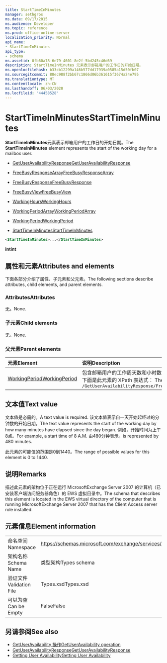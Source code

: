 ```yaml
---
title: StartTimeInMinutes
manager: sethgros
ms.date: 09/17/2015
ms.audience: Developer
ms.topic: reference
ms.prod: office-online-server
localization_priority: Normal
api_name:
- StartTimeInMinutes
api_type:
- schema
ms.assetid: 0fb60a78-6e79-4601-8e2f-5bd245c46d69
description: StartTimeInMinutes 元素表示邮箱用户的工作日的开始日期。
ms.openlocfilehash: b33cb12299a146b577dd17939a0585a15d50fb07
ms.sourcegitcommit: 88ec988f2bb67c1866d06b361615f3674a24e795
ms.translationtype: MT
ms.contentlocale: zh-CN
ms.lasthandoff: 06/03/2020
ms.locfileid: "44458528"
---
```

# <a name="starttimeinminutes"></a><span data-ttu-id="2705d-103">StartTimeInMinutes</span><span class="sxs-lookup"><span data-stu-id="2705d-103">StartTimeInMinutes</span></span>

<span data-ttu-id="2705d-104">**StartTimeInMinutes**元素表示邮箱用户的工作日的开始日期。</span><span class="sxs-lookup"><span data-stu-id="2705d-104">The **StartTimeInMinutes** element represents the start of the working day for a mailbox user.</span></span> 
  
- [<span data-ttu-id="2705d-105">GetUserAvailabilityResponse</span><span class="sxs-lookup"><span data-stu-id="2705d-105">GetUserAvailabilityResponse</span></span>](getuseravailabilityresponse.md)
  
- [<span data-ttu-id="2705d-106">FreeBusyResponseArray</span><span class="sxs-lookup"><span data-stu-id="2705d-106">FreeBusyResponseArray</span></span>](freebusyresponsearray.md)
  
- [<span data-ttu-id="2705d-107">FreeBusyResponse</span><span class="sxs-lookup"><span data-stu-id="2705d-107">FreeBusyResponse</span></span>](freebusyresponse.md)
  
- [<span data-ttu-id="2705d-108">FreeBusyView</span><span class="sxs-lookup"><span data-stu-id="2705d-108">FreeBusyView</span></span>](freebusyview.md)
  
- [<span data-ttu-id="2705d-109">WorkingHours</span><span class="sxs-lookup"><span data-stu-id="2705d-109">WorkingHours</span></span>](workinghours-ex15websvcsotherref.md)
  
- [<span data-ttu-id="2705d-110">WorkingPeriodArray</span><span class="sxs-lookup"><span data-stu-id="2705d-110">WorkingPeriodArray</span></span>](workingperiodarray.md)
  
- [<span data-ttu-id="2705d-111">WorkingPeriod</span><span class="sxs-lookup"><span data-stu-id="2705d-111">WorkingPeriod</span></span>](workingperiod.md)
  
- [<span data-ttu-id="2705d-112">StartTimeInMinutes</span><span class="sxs-lookup"><span data-stu-id="2705d-112">StartTimeInMinutes</span></span>](starttimeinminutes.md)
  
```xml
<StartTimeInMinutes>...</StartTimeInMinutes>
```

<span data-ttu-id="2705d-113">**int**</span><span class="sxs-lookup"><span data-stu-id="2705d-113">**int**</span></span>

## <a name="attributes-and-elements"></a><span data-ttu-id="2705d-114">属性和元素</span><span class="sxs-lookup"><span data-stu-id="2705d-114">Attributes and elements</span></span>

<span data-ttu-id="2705d-115">下面各部分介绍了属性、子元素和父元素。</span><span class="sxs-lookup"><span data-stu-id="2705d-115">The following sections describe attributes, child elements, and parent elements.</span></span>
  
### <a name="attributes"></a><span data-ttu-id="2705d-116">Attributes</span><span class="sxs-lookup"><span data-stu-id="2705d-116">Attributes</span></span>

<span data-ttu-id="2705d-117">无。</span><span class="sxs-lookup"><span data-stu-id="2705d-117">None.</span></span>
  
### <a name="child-elements"></a><span data-ttu-id="2705d-118">子元素</span><span class="sxs-lookup"><span data-stu-id="2705d-118">Child elements</span></span>

<span data-ttu-id="2705d-119">无。</span><span class="sxs-lookup"><span data-stu-id="2705d-119">None.</span></span>
  
### <a name="parent-elements"></a><span data-ttu-id="2705d-120">父元素</span><span class="sxs-lookup"><span data-stu-id="2705d-120">Parent elements</span></span>

|<span data-ttu-id="2705d-121">**元素**</span><span class="sxs-lookup"><span data-stu-id="2705d-121">**Element**</span></span>|<span data-ttu-id="2705d-122">**说明**</span><span class="sxs-lookup"><span data-stu-id="2705d-122">**Description**</span></span>|
|:-----|:-----|
|[<span data-ttu-id="2705d-123">WorkingPeriod</span><span class="sxs-lookup"><span data-stu-id="2705d-123">WorkingPeriod</span></span>](workingperiod.md) <br/> |<span data-ttu-id="2705d-124">包含邮箱用户的工作周天数和小时数。</span><span class="sxs-lookup"><span data-stu-id="2705d-124">Contains the work week days and hours of the mailbox user.</span></span>  <br/> <span data-ttu-id="2705d-125">下面是此元素的 XPath 表达式： </span><span class="sxs-lookup"><span data-stu-id="2705d-125">The following is the XPath expression to this element:</span></span>  <br/>  `/GetUserAvailabilityResponse/FreeBusyResponseArray/FreeBusyResponse/FreeBusyView/WorkingHours/WorkingPeriodArray/WorkingPeriod` <br/> |
   
## <a name="text-value"></a><span data-ttu-id="2705d-126">文本值</span><span class="sxs-lookup"><span data-stu-id="2705d-126">Text value</span></span>

<span data-ttu-id="2705d-127">文本值是必需的。</span><span class="sxs-lookup"><span data-stu-id="2705d-127">A text value is required.</span></span> <span data-ttu-id="2705d-128">该文本值表示自一天开始起经过的分钟数的开始日期。</span><span class="sxs-lookup"><span data-stu-id="2705d-128">The text value represents the start of the working day by how many minutes have elapsed since the day began.</span></span> <span data-ttu-id="2705d-129">例如，开始时间为上午8点。</span><span class="sxs-lookup"><span data-stu-id="2705d-129">For example, a start time of 8 A.M.</span></span> <span data-ttu-id="2705d-130">由480分钟表示。</span><span class="sxs-lookup"><span data-stu-id="2705d-130">is represented by 480 minutes.</span></span>
  
<span data-ttu-id="2705d-131">此元素的可能值的范围是0到1440。</span><span class="sxs-lookup"><span data-stu-id="2705d-131">The range of possible values for this element is 0 to 1440.</span></span>
  
## <a name="remarks"></a><span data-ttu-id="2705d-132">说明</span><span class="sxs-lookup"><span data-stu-id="2705d-132">Remarks</span></span>

<span data-ttu-id="2705d-133">描述此元素的架构位于正在运行 MicrosoftExchange Server 2007 的计算机（已安装客户端访问服务器角色）的 EWS 虚拟目录中。</span><span class="sxs-lookup"><span data-stu-id="2705d-133">The schema that describes this element is located in the EWS virtual directory of the computer that is running MicrosoftExchange Server 2007 that has the Client Access server role installed.</span></span>
  
## <a name="element-information"></a><span data-ttu-id="2705d-134">元素信息</span><span class="sxs-lookup"><span data-stu-id="2705d-134">Element information</span></span>

|||
|:-----|:-----|
|<span data-ttu-id="2705d-135">命名空间</span><span class="sxs-lookup"><span data-stu-id="2705d-135">Namespace</span></span>  <br/> |https://schemas.microsoft.com/exchange/services/2006/types  <br/> |
|<span data-ttu-id="2705d-136">架构名称</span><span class="sxs-lookup"><span data-stu-id="2705d-136">Schema Name</span></span>  <br/> |<span data-ttu-id="2705d-137">类型架构</span><span class="sxs-lookup"><span data-stu-id="2705d-137">Types schema</span></span>  <br/> |
|<span data-ttu-id="2705d-138">验证文件</span><span class="sxs-lookup"><span data-stu-id="2705d-138">Validation File</span></span>  <br/> |<span data-ttu-id="2705d-139">Types.xsd</span><span class="sxs-lookup"><span data-stu-id="2705d-139">Types.xsd</span></span>  <br/> |
|<span data-ttu-id="2705d-140">可以为空</span><span class="sxs-lookup"><span data-stu-id="2705d-140">Can be Empty</span></span>  <br/> |<span data-ttu-id="2705d-141">False</span><span class="sxs-lookup"><span data-stu-id="2705d-141">False</span></span>  <br/> |
   
## <a name="see-also"></a><span data-ttu-id="2705d-142">另请参阅</span><span class="sxs-lookup"><span data-stu-id="2705d-142">See also</span></span>

- [<span data-ttu-id="2705d-143">GetUserAvailability 操作</span><span class="sxs-lookup"><span data-stu-id="2705d-143">GetUserAvailability operation</span></span>](getuseravailability-operation.md)
- [<span data-ttu-id="2705d-144">GetUserAvailabilityResponse</span><span class="sxs-lookup"><span data-stu-id="2705d-144">GetUserAvailabilityResponse</span></span>](getuseravailabilityresponse.md)
- [<span data-ttu-id="2705d-145">Getting User Availability</span><span class="sxs-lookup"><span data-stu-id="2705d-145">Getting User Availability</span></span>](https://msdn.microsoft.com/library/d4133fcb-9b0f-4e6b-aadf-a389da83516a%28Office.15%29.aspx)

